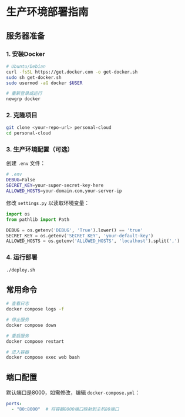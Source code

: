 # 生产环境部署指南

## 服务器准备

### 1. 安装Docker
```bash
# Ubuntu/Debian
curl -fsSL https://get.docker.com -o get-docker.sh
sudo sh get-docker.sh
sudo usermod -aG docker $USER

# 重新登录或运行
newgrp docker
```

### 2. 克隆项目
```bash
git clone <your-repo-url> personal-cloud
cd personal-cloud
```

### 3. 生产环境配置（可选）

创建 `.env` 文件：
```bash
# .env
DEBUG=False
SECRET_KEY=your-super-secret-key-here
ALLOWED_HOSTS=your-domain.com,your-server-ip
```

修改 `settings.py` 以读取环境变量：
```python
import os
from pathlib import Path

DEBUG = os.getenv('DEBUG', 'True').lower() == 'true'
SECRET_KEY = os.getenv('SECRET_KEY', 'your-default-key')
ALLOWED_HOSTS = os.getenv('ALLOWED_HOSTS', 'localhost').split(',')
```

### 4. 运行部署
```bash
./deploy.sh
```

## 常用命令

```bash
# 查看日志
docker compose logs -f

# 停止服务
docker compose down

# 重启服务
docker compose restart

# 进入容器
docker compose exec web bash
```

## 端口配置

默认端口是8000，如需修改，编辑 `docker-compose.yml`：
```yaml
ports:
  - "80:8000"  # 将容器8000端口映射到主机80端口
```
